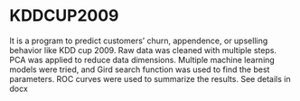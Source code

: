 # KDDCUP2009

It is a program to predict customers’ churn, appendence, or upselling behavior like KDD cup 2009. Raw data was cleaned with multiple steps. PCA was applied to reduce data dimensions. Multiple machine learning models were tried, and Gird search function was used to find the best parameters. ROC curves were used to summarize the results.
See details in docx
